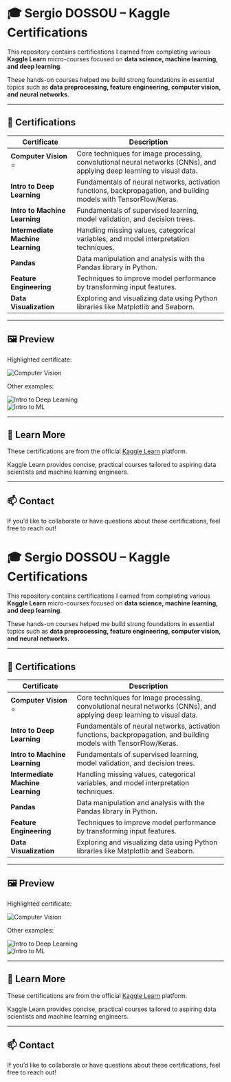 # 🎓 Sergio DOSSOU – Kaggle Certifications 

This repository contains certifications I earned from completing various **Kaggle Learn** micro-courses focused on **data science, machine learning, and deep learning**.

These hands-on courses helped me build strong foundations in essential topics such as **data preprocessing, feature engineering, computer vision, and neural networks**.

---

## 📜 Certifications

| Certificate | Description |
|-------------|-------------|
| **Computer Vision** ⭐ | Core techniques for image processing, convolutional neural networks (CNNs), and applying deep learning to visual data. |
| **Intro to Deep Learning** | Fundamentals of neural networks, activation functions, backpropagation, and building models with TensorFlow/Keras. |
| **Intro to Machine Learning** | Fundamentals of supervised learning, model validation, and decision trees. |
| **Intermediate Machine Learning** | Handling missing values, categorical variables, and model interpretation techniques. |
| **Pandas** | Data manipulation and analysis with the Pandas library in Python. |
| **Feature Engineering** | Techniques to improve model performance by transforming input features. |
| **Data Visualization** | Exploring and visualizing data using Python libraries like Matplotlib and Seaborn. |

---

## 🖼️ Preview

Highlighted certificate:  

![Computer Vision](./Sergio%20DOSSOU%20-%20Computer%20Vision.png)

Other examples:  

![Intro to Deep Learning](./Sergio%20DOSSOU%20-%20Intro%20to%20Deep%20Learning.png)  
![Intro to ML](./Sergio%20DOSSOU%20-%20Intro%20to%20Machine%20Learning.png)

---

## 🔗 Learn More

These certifications are from the official [Kaggle Learn](https://www.kaggle.com/learn) platform.

Kaggle Learn provides concise, practical courses tailored to aspiring data scientists and machine learning engineers.

---

## 📫 Contact

If you’d like to collaborate or have questions about these certifications, feel free to reach out!
# 🎓 Sergio DOSSOU – Kaggle Certifications 

This repository contains certifications I earned from completing various **Kaggle Learn** micro-courses focused on **data science, machine learning, and deep learning**.

These hands-on courses helped me build strong foundations in essential topics such as **data preprocessing, feature engineering, computer vision, and neural networks**.

---

## 📜 Certifications

| Certificate | Description |
|-------------|-------------|
| **Computer Vision** ⭐ | Core techniques for image processing, convolutional neural networks (CNNs), and applying deep learning to visual data. |
| **Intro to Deep Learning** | Fundamentals of neural networks, activation functions, backpropagation, and building models with TensorFlow/Keras. |
| **Intro to Machine Learning** | Fundamentals of supervised learning, model validation, and decision trees. |
| **Intermediate Machine Learning** | Handling missing values, categorical variables, and model interpretation techniques. |
| **Pandas** | Data manipulation and analysis with the Pandas library in Python. |
| **Feature Engineering** | Techniques to improve model performance by transforming input features. |
| **Data Visualization** | Exploring and visualizing data using Python libraries like Matplotlib and Seaborn. |

---

## 🖼️ Preview

Highlighted certificate:  

![Computer Vision](./Sergio%20DOSSOU%20-%20Computer%20Vision.png)

Other examples:  

![Intro to Deep Learning](./Sergio%20DOSSOU%20-%20Intro%20to%20Deep%20Learning.png)  
![Intro to ML](./Sergio%20DOSSOU%20-%20Intro%20to%20Machine%20Learning.png)

---

## 🔗 Learn More

These certifications are from the official [Kaggle Learn](https://www.kaggle.com/learn) platform.

Kaggle Learn provides concise, practical courses tailored to aspiring data scientists and machine learning engineers.

---

## 📫 Contact

If you’d like to collaborate or have questions about these certifications, feel free to reach out!
